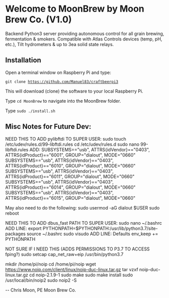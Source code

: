 # Welcome to MoonBrew by Moon Brew Co. (V1.0)

Backend Python3 server providing autonomous control for all grain brewing, fermentation & smokers. Compatible with Atlas Controls devices (temp, pH, etc.), Tilt hydrometers & up to 3ea solid state relays.


## Installation
Open a terminal window on Raspberry Pi and type:

 <code>git clone https://github.com/Manuel83/craftbeerpi3</code>

This will download (clone) the software to your local Raspberry Pi.

Type <code>cd MoonBrew</code> to navigate into the MoonBrew folder.

Type <code>sudo ./install.sh</code>


## Misc Notes for Future Dev:

NEED THIS TO ADD pylibftdi TO SUPER USER:
sudo touch /etc/udev/rules.d/99-libftdi.rules
cd /etc/udev/rules.d
sudo nano 99-libftdi.rules
ADD:
SUBSYSTEMS=="usb", ATTRS{idVendor}=="0403", ATTRS{idProduct}=="6001", GROUP="dialout", MODE="0660"
SUBSYSTEMS=="usb", ATTRS{idVendor}=="0403", ATTRS{idProduct}=="6010", GROUP="dialout", MODE="0660"
SUBSYSTEMS=="usb", ATTRS{idVendor}=="0403", ATTRS{idProduct}=="6011", GROUP="dialout", MODE="0660"
SUBSYSTEMS=="usb", ATTRS{idVendor}=="0403", ATTRS{idProduct}=="6014", GROUP="dialout", MODE="0660"
SUBSYSTEMS=="usb", ATTRS{idVendor}=="0403", ATTRS{idProduct}=="6015", GROUP="dialout", MODE="0660"

May also need to do the following:
sudo usermod -aG dialout $USER
sudo reboot

NEED THIS TO ADD dbus_fast PATH TO SUPER USER:
sudo nano ~/.bashrc
ADD LINE: export PYTHONPATH=$PYTHONPATH:/usr/lib/python3.7/site-packages
source ~/.bashrc 
sudo visudo
ADD LINE: Defaults    env_keep += PYTHONPATH

NOT SURE IF I NEED THIS (ADDS PERMISSIONS TO P3.7 TO ACCESS fping?)
sudo setcap cap_net_raw+eip /usr/bin/python3.7

mkdir /home/pi/noip
cd /home/pi/noip
wget https://www.noip.com/client/linux/noip-duc-linux.tar.gz
tar vzxf noip-duc-linux.tar.gz
cd noip-2.1.9-1
sudo make
sudo make install
sudo /usr/local/bin/noip2
sudo noip2 ­-S


--  Chris Moon, PE
    Moon Brew Co.
